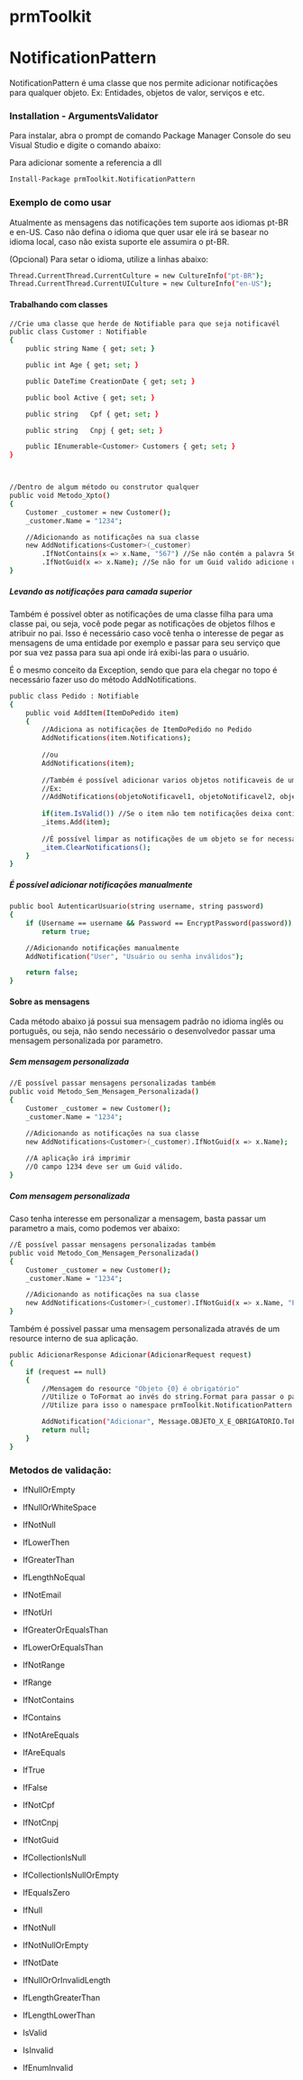 # prmToolkit

# NotificationPattern
NotificationPattern é uma classe que nos permite adicionar notificações para qualquer objeto. Ex: Entidades, objetos de valor, serviços  e etc.

### Installation - ArgumentsValidator

Para instalar, abra o prompt de comando Package Manager Console do seu Visual Studio e digite o comando abaixo:

Para adicionar somente a referencia a dll
```sh
Install-Package prmToolkit.NotificationPattern
```
### Exemplo de como usar
Atualmente as mensagens das notificações tem suporte aos idiomas pt-BR e en-US.
Caso não defina o idioma que quer usar ele irá se basear no idioma local, caso não exista suporte ele assumira o pt-BR.

(Opcional) Para setar o idioma, utilize a linhas abaixo:
```sh
Thread.CurrentThread.CurrentCulture = new CultureInfo("pt-BR");
Thread.CurrentThread.CurrentUICulture = new CultureInfo("en-US");
```

#### Trabalhando com classes
```sh
//Crie uma classe que herde de Notifiable para que seja notificavél
public class Customer : Notifiable
{
    public string Name { get; set; }

    public int Age { get; set; }

    public DateTime CreationDate { get; set; }

    public bool Active { get; set; }

    public string   Cpf { get; set; }

    public string   Cnpj { get; set; }

    public IEnumerable<Customer> Customers { get; set; }
}



//Dentro de algum método ou construtor qualquer
public void Metodo_Xpto()
{
    Customer _customer = new Customer();
    _customer.Name = "1234";

    //Adicionando as notificações na sua classe
    new AddNotifications<Customer>(_customer)
        .IfNotContains(x => x.Name, "567") //Se não contém a palavra 567 adicione uma notificação
        .IfNotGuid(x => x.Name); //Se não for um Guid valido adicione uma notificação
}
```


##### Levando as notificações para camada superior
Também é possível obter as notificações de uma classe filha para uma classe pai, ou seja, você pode pegar as notificações de objetos filhos e atribuir no pai. Isso é necessário caso você tenha o interesse de pegar as mensagens de uma entidade por exemplo e passar para seu serviço que por sua vez passa para sua api onde irá exibi-las para o usuário.

É o mesmo conceito da Exception, sendo que para ela chegar no topo é necessário fazer uso do método AddNotifications.

```sh
public class Pedido : Notifiable
{
    public void AddItem(ItemDoPedido item)
    {
        //Adiciona as notificações de ItemDoPedido no Pedido
        AddNotifications(item.Notifications);
        
        //ou
        AddNotifications(item);
        
        //Também é possível adicionar varios objetos notificaveis de uma so vez.
        //Ex:        
        //AddNotifications(objetoNotificavel1, objetoNotificavel2, objetoNotificavel3);
        
        if(item.IsValid()) //Se o item não tem notificações deixa continuar
        _items.Add(item);
        
        //É possível limpar as notificações de um objeto se for necessário
        _item.ClearNotifications();
    }
}
```

##### É possível adicionar notificações manualmente

```sh
public bool AutenticarUsuario(string username, string password)
{
    if (Username == username && Password == EncryptPassword(password))
        return true;

    //Adicionando notificações manualmente
    AddNotification("User", "Usuário ou senha inválidos");

    return false;
}
```
#### Sobre as mensagens
Cada método abaixo já possui sua mensagem padrão no idioma inglês ou português, ou seja, não sendo necessário o desenvolvedor passar uma mensagem personalizada por parametro.

##### Sem mensagem personalizada

```sh
//É possível passar mensagens personalizadas também
public void Metodo_Sem_Mensagem_Personalizada()
{
    Customer _customer = new Customer();
    _customer.Name = "1234";

    //Adicionando as notificações na sua classe
    new AddNotifications<Customer>(_customer).IfNotGuid(x => x.Name); 
    
    //A aplicação irá imprimir
    //O campo 1234 deve ser um Guid válido.
}
```

##### Com mensagem personalizada
Caso tenha interesse em personalizar a mensagem, basta passar um parametro a mais, como podemos ver abaixo:

```sh
//É possível passar mensagens personalizadas também
public void Metodo_Com_Mensagem_Personalizada()
{
    Customer _customer = new Customer();
    _customer.Name = "1234";

    //Adicionando as notificações na sua classe
    new AddNotifications<Customer>(_customer).IfNotGuid(x => x.Name, "Passe um id do tipo GUID"); 
}
```

Também é possível passar uma mensagem personalizada através de um resource interno de sua aplicação.

```sh
public AdicionarResponse Adicionar(AdicionarRequest request)
{
    if (request == null)
    {
        //Mensagem do resource "Objeto {0} é obrigatório"
        //Utilize o ToFormat ao invés do string.Format para passar o parametro para string, assim seu codigo fica mais limpo
        //Utilize para isso o namespace prmToolkit.NotificationPattern.Extensions

        AddNotification("Adicionar", Message.OBJETO_X_E_OBRIGATORIO.ToFormat("AdicionarRequest"));
        return null;
    }
}
```

### Metodos de validação:

- IfNullOrEmpty 

- IfNullOrWhiteSpace 

- IfNotNull 

- IfLowerThen 

- IfGreaterThan 

- IfLengthNoEqual 

- IfNotEmail 

- IfNotUrl 

- IfGreaterOrEqualsThan 

- IfLowerOrEqualsThan 

- IfNotRange 

- IfRange 

- IfNotContains 

- IfContains 

- IfNotAreEquals 

- IfAreEquals 

- IfTrue 

- IfFalse 

- IfNotCpf 

- IfNotCnpj 

- IfNotGuid 

- IfCollectionIsNull 

- IfCollectionIsNullOrEmpty 

- IfEqualsZero 

- IfNull 

- IfNotNull 

- IfNotNullOrEmpty 

- IfNotDate 

- IfNullOrOrInvalidLength 

- IfLengthGreaterThan 

- IfLengthLowerThan 

- IsValid 

- IsInvalid 

- IfEnumInvalid
